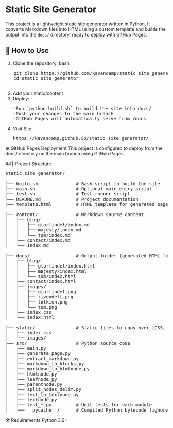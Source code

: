 # Static Site Generator

This project is a lightweight static site generator written in Python. It converts Markdown files into HTML using a custom template and builds the output into the `docs/` directory, ready to deploy with GitHub Pages.

## 🚀 How to Use

1. Clone the repository:
   bash
  <pre>
   git clone https://github.com/kavancamp/static_site_generator.git
   cd static_site_generator
  </pre>
2. Add your static/content
3. Deploy:
   <pre>
   -Run `python build.sh` to build the site into docs/
   -Push your changes to the main branch
   -GitHub Pages will automatically serve from /docs
   </pre>
4. Visit Site:
   <pre>
   https://kavancamp.github.io/static_site_generator/
   </pre>
⚙️ GitHub Pages Deployment
This project is configured to deploy from the docs/ directory on the main branch using GitHub Pages.

##📁 Project Structure
<pre>
static_site_generator/
.
├── build.sh              # Bash script to build the site
├── main.sh               # Optional main entry script
├── test.sh               # Test runner script
├── README.md             # Project documentation
├── template.html         # HTML template for generated pages

├── content/              # Markdown source content
│   ├── blog/
│   │   ├── glorfindel/index.md
│   │   ├── majesty/index.md
│   │   └── tom/index.md
│   ├── contact/index.md
│   └── index.md

├── docs/                 # Output folder (generated HTML for GitHub Pages)
│   ├── blog/
│   │   ├── glorfindel/index.html
│   │   ├── majesty/index.html
│   │   └── tom/index.html
│   ├── contact/index.html
│   ├── images/
│   │   ├── glorfindel.png
│   │   ├── rivendell.png
│   │   ├── tolkien.png
│   │   └── tom.png
│   ├── index.css
│   └── index.html

├── static/               # Static files to copy over (CSS, images, etc.)
│   ├── index.css
│   └── images/
├── src/                  # Python source code
│   ├── main.py
│   ├── generate_page.py
│   ├── extract_markdown.py
│   ├── markdown_to_blocks.py
│   ├── markdown_to_htmlnode.py
│   ├── htmlnode.py
│   ├── leafnode.py
│   ├── parentnode.py
│   ├── split_nodes_delim.py
│   ├── text_to_textnode.py
│   ├── textnode.py
│   ├── test_*.py         # Unit tests for each module
│   └── __pycache__/      # Compiled Python bytecode (ignored)
</pre>

🛠 Requirements
Python 3.6+


